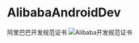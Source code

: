 # AlibabaAndroidDev
阿里巴巴开发规范证书
![Alibaba开发规范证书](https://user-images.githubusercontent.com/38314923/126756720-5f46f390-3892-487f-8f04-a428f78e42dd.jpg)

